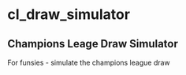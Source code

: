 # cl_draw_simulator
##  Champions Leage Draw Simulator
For funsies - simulate the champions league draw
